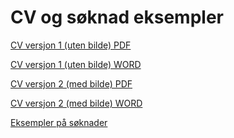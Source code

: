 # CV og søknad eksempler

[CV versjon 1 (uten bilde) PDF](https://github.com/Madelelo/CV-eksempler/blob/main/CV_mal%20_2023.pdf)

[CV versjon 1 (uten bilde) WORD](https://github.com/Madelelo/CV-eksempler/raw/main/CV%20-%20mal%20-%202023.docx)

[CV versjon 2 (med bilde) PDF](https://github.com/Madelelo/CV-eksempler/blob/main/CV_mal%20_2023.pdf)

[CV versjon 2 (med bilde) WORD](https://github.com/Madelelo/CV-eksempler/raw/main/CV%20-%20mal%20-%202023.docx)

[Eksempler på søknader]()
